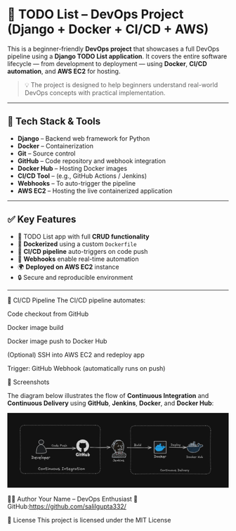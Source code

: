 # 📝 TODO List – DevOps Project (Django + Docker + CI/CD + AWS)

This is a beginner-friendly **DevOps project** that showcases a full DevOps pipeline using a **Django TODO List application**. It covers the entire software lifecycle — from development to deployment — using **Docker**, **CI/CD automation**, and **AWS EC2** for hosting.

> 💡 The project is designed to help beginners understand real-world DevOps concepts with practical implementation.

---

## 🚀 Tech Stack & Tools

- **Django** – Backend web framework for Python
- **Docker** – Containerization
- **Git** – Source control
- **GitHub** – Code repository and webhook integration
- **Docker Hub** – Hosting Docker images
- **CI/CD Tool** – (e.g., GitHub Actions / Jenkins)
- **Webhooks** – To auto-trigger the pipeline
- **AWS EC2** – Hosting the live containerized application

---

## ✅ Key Features

- 📝 TODO List app with full **CRUD functionality**
- 🐳 **Dockerized** using a custom `Dockerfile`
- 🔁 **CI/CD pipeline** auto-triggers on code push
- 🧠 **Webhooks** enable real-time automation
- 🌍 **Deployed on AWS EC2** instance
- 🔒 Secure and reproducible environment

---

🔁 CI/CD Pipeline
The CI/CD pipeline automates:

Code checkout from GitHub

Docker image build

Docker image push to Docker Hub

(Optional) SSH into AWS EC2 and redeploy app

Trigger: GitHub Webhook (automatically runs on push)


📸 Screenshots 

The diagram below illustrates the flow of **Continuous Integration** and **Continuous Delivery** using **GitHub**, **Jenkins**, **Docker**, and **Docker Hub**:

![CI/CD Pipeline Overview](./overview.png)

👨‍💻 Author
Your Name – DevOps Enthusiast
🔗 GitHub:https://github.com/salilgupta332/

📄 License
This project is licensed under the MIT License